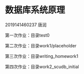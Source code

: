 # 数据库系统原理
2019141460237  唐润

第一次作业：目录test0

第二次作业：目录work1/placeholder

第三次作业：目录writing_homework1

第四次作业：目录work2_scudb_initial

